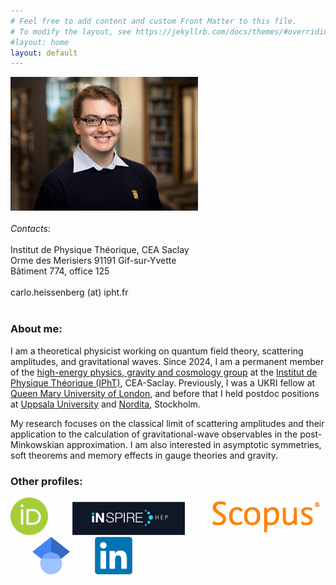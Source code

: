 ```yaml
---
# Feel free to add content and custom Front Matter to this file.
# To modify the layout, see https://jekyllrb.com/docs/themes/#overriding-theme-defaults
#layout: home
layout: default
---
```


 <div class="row">
  <div class="column">
<img src="/assets/figures/picCH.jpg" width="300px" >
&nbsp;&nbsp;&nbsp;&nbsp;&nbsp;&nbsp;&nbsp;&nbsp;&nbsp;
  </div>
  <div class="column">
<br>
<em> Contacts</em>:
<br><br>
Institut de Physique Théorique, CEA Saclay <br>
Orme des Merisiers 91191 Gif-sur-Yvette <br>
Bâtiment 774, office 125
<br><br>
carlo.heissenberg (at) ipht.fr 
</div>
</div> 

<br>

### About me:

I am a theoretical physicist working on quantum field theory, scattering amplitudes, and gravitational waves. Since 2024, I am a permanent member of the [high-energy physics, gravity and cosmology group](https://www.ipht.fr/en/cosmology-astrophysics-high-energy-physics-and-hadronic-matter/) at the [Institut de Physique Théorique (IPhT)](https://www.ipht.fr), CEA-Saclay. Previously, I was a UKRI fellow at [Queen Mary University of London](https://www.seresearch.qmul.ac.uk/cgag/), and before that I held postdoc positions at [Uppsala University](https://www.uu.se/institution/fysik-och-astronomi/forskning/teoretisk-fysik) and [Nordita](https://nordita.org/), Stockholm.

My research focuses on the classical limit of scattering amplitudes and their application to the calculation of
gravitational-wave observables in the post-Minkowskian approximation. I am also interested in asymptotic
symmetries, soft theorems and memory effects in gauge theories and gravity.

### Other profiles:

[<img src="/assets/figures/ORCID.png" width="60">](https://orcid.org/0000-0001-5775-9526) &nbsp;&nbsp;&nbsp;&nbsp;&nbsp;&nbsp;&nbsp;&nbsp;  [<img src="/assets/figures/INSPIRE.png" width="180">](https://inspirehep.net/authors/1680255) &nbsp;&nbsp;&nbsp;&nbsp;&nbsp;&nbsp;&nbsp;&nbsp;  [<img src="/assets/figures/SCOPUS.png" width="180">](https://www.scopus.com/authid/detail.uri?authorId=57194334477)
&nbsp;&nbsp;&nbsp;&nbsp;&nbsp;&nbsp;&nbsp;&nbsp;  [<img src="/assets/figures/GS.png" width="60">](https://scholar.google.com/citations?user=ZU5MQIIAAAAJ) &nbsp;&nbsp;&nbsp;&nbsp;&nbsp;&nbsp;&nbsp;&nbsp;  [<img src="/assets/figures/LinkedIn.png" width="60">](https://www.linkedin.com/in/carlo-heissenberg-3171b397)